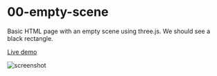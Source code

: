 # 00-empty-scene

Basic HTML page with an empty scene using three.js. We should see a black rectangle.

[Live demo](https://juniorrojas.github.io/intro-3d-web/00-empty-scene)

![screenshot](media/empty-scene.png)
